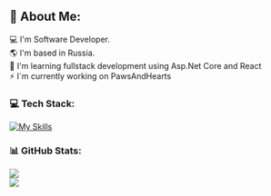## 💫 About Me:
💻 I'm Software Developer.<br>    🌎 I'm based in Russia.<br>    🚀 I'm learning fullstack development using Asp.Net Core and React<br>    ⚡ I`m currently working on PawsAndHearts<br>
### 💻 Tech Stack:
[![My Skills](https://skillicons.dev/icons?i=cs,dotnet,postgres,js,react,git,docker)](https://skillicons.dev)
### 📊 GitHub Stats:
![](https://github-readme-stats.vercel.app/api?username=DanC-rep&theme=tokyonight&hide_border=false&include_all_commits=false&count_private=false)<br/>
![](https://github-readme-streak-stats.herokuapp.com/?user=DanC-rep&theme=tokyonight&hide_border=false)<br/>
